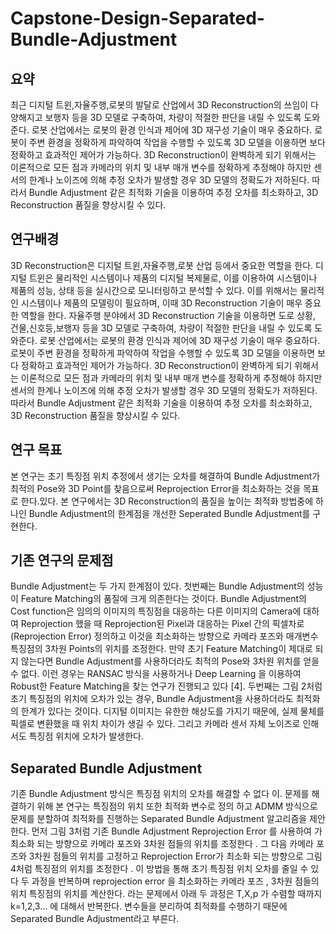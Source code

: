 # Capstone-Design-Separated-Bundle-Adjustment

## 요약
최근 디지털 트윈,자율주행,로봇의 발달로 산업에서 3D Reconstruction의 쓰임이 다양해지고 보행자 등을 3D 모델로 구축하여, 차량이 적절한 판단을 내릴 수 있도록 도와준다. 로봇 산업에서는 로봇의 환경 인식과 제어에 3D 재구성 기술이 매우 중요하다. 로봇이 주변 환경을 정확하게 파악하여 작업을 수행할 수 있도록 3D 모델을 이용하면 보다 정확하고 효과적인 제어가 가능하다. 3D Reconstruction이 완벽하게 되기 위해서는 이론적으로 모든 점과 카메라의 위치 및 내부 매개 변수를 정확하게 추정해야 하지만 센서의 한계나 노이즈에 의해 추정 오차가 발생할 경우 3D 모델의 정확도가 저하된다. 따라서 Bundle Adjustment 같은 최적화 기술을 이용하여 추정 오차를 최소화하고, 3D Reconstruction  품질을 향상시킬 수 있다.

## 연구배경
 3D Reconstruction은 디지털 트윈,자율주행,로봇 산업 등에서 중요한 역할을 한다. 디지털 트윈은 물리적인 시스템이나 제품의 디지털 복제물로, 이를 이용하여 시스템이나 제품의 성능, 상태 등을 실시간으로 모니터링하고 분석할 수 있다. 이를 위해서는 물리적인 시스템이나 제품의 모델링이 필요하며, 이때 3D Reconstruction 기술이 매우 중요한 역할을 한다. 자율주행 분야에서 3D Reconstruction 기술을 이용하면 도로 상황, 건물,신호등,보행자 등을 3D 모델로 구축하여, 차량이 적절한 판단을 내릴 수 있도록 도와준다. 로봇 산업에서는 로봇의 환경 인식과 제어에 3D 재구성 기술이 매우 중요하다. 로봇이 주변 환경을 정확하게 파악하여 작업을 수행할 수 있도록 3D 모델을 이용하면 보다 정확하고 효과적인 제어가 가능하다. 3D Reconstruction이 완벽하게 되기 위해서는 이론적으로 모든 점과 카메라의 위치 및 내부 매개 변수를 정확하게 추정해야 하지만 센서의 한계나 노이즈에 의해 추정 오차가 발생할 경우 3D 모델의 정확도가 저하된다. 따라서 Bundle Adjustment 같은 최적화 기술을 이용하여 추정 오차를 최소화하고, 3D Reconstruction 품질을 향상시킬 수 있다.
 
 ## 연구 목표
 본 연구는 초기 특징점 위치 추정에서 생기는 오차를 해결하여 Bundle Adjustment가 최적의 Pose와 3D Point를 찾음으로써 Reprojection Error을 최소화하는 것을 목표로 한다.있다. 본 연구에서는 3D Reconstruction의 품질을 높이는 최적화 방법중에 하나인 Bundle Adjustment의 한계점을 개선한 Seperated Bundle Adjustment를 구현한다.
 
 ## 기존 연구의 문제점
 Bundle Adjustment는 두 가지 한계점이 있다. 첫번째는 Bundle Adjustment의 성능이 Feature Matching의 품질에 크게 의존한다는 것이다. Bundle Adjustment의 Cost function은 임의의 이미지의 특징점을 대응하는 다른 이미지의 Camera에 대하여 Reprojection 했을 때 Reprojection된 Pixel과 대응하는 Pixel 간의 픽셀차로(Reprojection Error) 정의하고 이것을 최소화하는 방향으로 카메라 포즈와 매개변수 특징점의 3차원 Points의 위치를 조정한다. 만약 초기 Feature Matching이 제대로 되지 않는다면 Bundle Adjustment를 사용하더라도 최적의 Pose와 3차원 위치를 얻을 수 없다. 이런 경우는 RANSAC 방식을 사용하거나 Deep Learning  을 이용하여 Robust한 Feature Matching을 찾는 연구가 진행되고 있다 [4]. 두번째는 그림 2처럼 초기 특징점의 위치에 오차가 있는 경우, Bundle Adjustment을 사용하더라도 최적화의 한계가 있다는 것이다. 디지털 이미지는 유한한 해상도를 가지기 때문에, 실제 물체를 픽셀로 변환했을 때 위치 차이가 생길 수 있다. 그리고 카메라 센서 자체 노이즈로 인해서도 특징점 위치에 오차가 발생한다.  
 
 ## Separated Bundle Adjustment
 기존 Bundle Adjustment 방식은 특징점 위치의 오차를 해결할 수 없다 이. 문제를 해결하기 위해 본 연구는 특징점의 위치 또한 최적화 변수로 정의 하고 ADMM 방식으로 문제를 분할하여 최적화를 진행하는 Separated Bundle Adjustment  알고리즘을 제안한다. 먼저 그림 3처럼 기존 Bundle Adjustment Reprojection Error 를 사용하여 가 최소화 되는 방향으로 카메라 포즈와 3차원 점들의 위치를 조정한다 . 그 다음 카메라 포즈와 3차원 점들의 위치를 고정하고 Reprojection Error가 최소화 되는 방향으로 그림 4처럼 특징점의 위치를 조정한다 . 이 방법을 통해 초기 특징점 위치 오차를 줄일 수 있다  두 과정을 반복하며 reprojection error 을 최소화하는 카메라 포즈 , 3차원  점들의 위치 특징점의 위치를 계산한다. 
라는 문제에서 아래 두 과정은 T,X,p 가 수렴할 때까지 k=1,2,3... 에 대해서 반복한다. 
변수들을 분리하여 최적화를 수행하기 때문에 Separated Bundle Adjustment라고 부른다.
